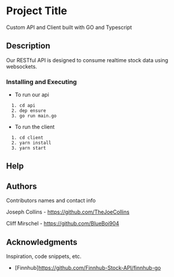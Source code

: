 # Project Title

Custom API and Client built with GO and Typescript

## Description

Our RESTful API is designed to consume realtime stock data using websockets.

### Installing and Executing

- To run our api

```
  1. cd api
  2. dep ensure
  3. go run main.go
```

- To run the client

```
  1. cd client
  2. yarn install
  3. yarn start
```

## Help

## Authors

Contributors names and contact info

Joseph Collins - https://github.com/TheJoeCollins

Cliff Mirschel - https://github.com/BlueBoi904

## Acknowledgments

Inspiration, code snippets, etc.

- [Finnhub]https://github.com/Finnhub-Stock-API/finnhub-go
